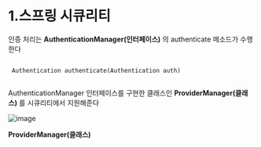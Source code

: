 # 1.스프링 시큐리티

 인증 처리는 **AuthenticationManager(인터페이스)** 의 authenticate 메소드가 수행한다
 <pre><code>
 Authentication authenticate(Authentication auth) 
 </code></pre> 
 
 AuthenticationManager 인터페이스를 구현한 클래스인 **ProviderManager(클래스)** 를 시큐리티에서 지원해준다  
 
 ![image](https://user-images.githubusercontent.com/53259940/64058900-d5ba7d80-cbec-11e9-85ca-b5b399e48623.png)
 
 
 **ProviderManager(클래스)** 
